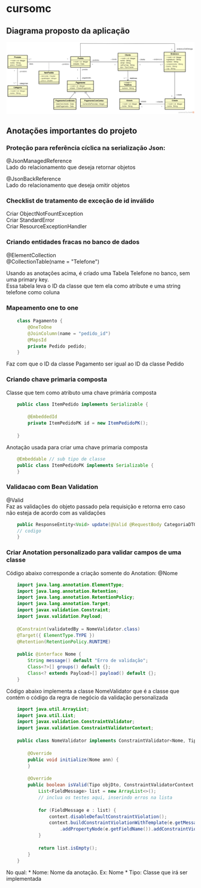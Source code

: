 # cursomc

## Diagrama proposto da aplicação

![Diagrama da aplicacao](./diagrama.png)

## Anotações importantes do projeto

### Proteção para referência cíclica na serialização Json:
@JsonManagedReference  
Lado do relacionamento que deseja retornar objetos

@JsonBackReference  
Lado do relacionamento que deseja omitir objetos

### Checklist de tratamento de exceção de id inválido
Criar ObjectNotFountException  
Criar StandardError  
Criar ResourceExceptionHandler  

### Criando entidades fracas no banco de dados
@ElementCollection  
@CollectionTable(name = "Telefone")

Usando as anotações acima, é criado uma Tabela Telefone no banco, sem uma primary key.  
Essa tabela leva o ID da classe que tem ela como atribute e uma string telefone como coluna

### Mapeamento one to one
```java
    class Pagamento {
        @OneToOne
        @JoinColumn(name = "pedido_id")
        @MapsId 
        private Pedido pedido;
    }
```

Faz com que o ID da classe Pagamento ser igual ao ID da classe Pedido

### Criando chave primaria composta  

Classe que tem como atributo uma chave primária composta
```java
    public class ItemPedido implements Serializable {
    
        @EmbeddedId
        private ItemPedidoPK id = new ItemPedidoPK();
    
    }
```

Anotação usada para criar uma chave primaria composta
```java
    @Embeddable // sub tipo de classe
    public class ItemPedidoPK implements Serializable {
    }
```

### Validacao com Bean Validation
@Valid  
Faz as validações do objeto passado pela requisição e retorna erro caso não esteja de acordo com as validações

```java
    public ResponseEntity<Void> update(@Valid @RequestBody CategoriaDTO objDto) {
    // codigo
    }
```

### Criar Anotation personalizado para validar campos de uma classe

Código abaixo corresponde a criação somente do Anotation: @Nome

```java
	import java.lang.annotation.ElementType;
	import java.lang.annotation.Retention;
	import java.lang.annotation.RetentionPolicy;
	import java.lang.annotation.Target;
	import javax.validation.Constraint;
	import javax.validation.Payload;
	
	@Constraint(validatedBy = NomeValidator.class)
	@Target({ ElementType.TYPE })
	@Retention(RetentionPolicy.RUNTIME)
	
	public @interface Nome {
		String message() default "Erro de validação";
		Class<?>[] groups() default {};
		Class<? extends Payload>[] payload() default {};
	}
```

Código abaixo implementa a classe NomeValidator que é a classe que contém o código da regra de negócio da validação personalizada
```java
	import java.util.ArrayList;
	import java.util.List;
	import javax.validation.ConstraintValidator;
	import javax.validation.ConstraintValidatorContext;
	
	public class NomeValidator implements ConstraintValidator<Nome, Tipo> {
	
		@Override
		public void initialize(Nome ann) {
		}
		
		@Override
		public boolean isValid(Tipo objDto, ConstraintValidatorContext context) {
			List<FieldMessage> list = new ArrayList<>();
			// inclua os testes aqui, inserindo erros na lista
			
			for (FieldMessage e : list) {
				context.disableDefaultConstraintViolation();
				context.buildConstraintViolationWithTemplate(e.getMessage())
					.addPropertyNode(e.getFieldName()).addConstraintViolation();
			}
			
			return list.isEmpty();
		}
	}

```

No qual:
	* Nome: Nome da anotação. Ex: Nome
	* Tipo: Classe que irá ser implementada